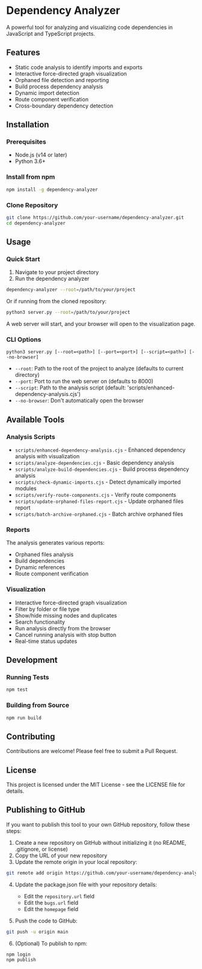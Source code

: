 # Dependency Analyzer

A powerful tool for analyzing and visualizing code dependencies in JavaScript and TypeScript projects.

## Features

- Static code analysis to identify imports and exports
- Interactive force-directed graph visualization
- Orphaned file detection and reporting
- Build process dependency analysis
- Dynamic import detection
- Route component verification
- Cross-boundary dependency detection

## Installation

### Prerequisites

- Node.js (v14 or later)
- Python 3.6+

### Install from npm

```bash
npm install -g dependency-analyzer
```

### Clone Repository

```bash
git clone https://github.com/your-username/dependency-analyzer.git
cd dependency-analyzer
```

## Usage

### Quick Start

1. Navigate to your project directory
2. Run the dependency analyzer

```bash
dependency-analyzer --root=/path/to/your/project
```

Or if running from the cloned repository:

```bash
python3 server.py --root=/path/to/your/project
```

A web server will start, and your browser will open to the visualization page.

### CLI Options

```
python3 server.py [--root=<path>] [--port=<port>] [--script=<path>] [--no-browser]
```

- `--root`: Path to the root of the project to analyze (defaults to current directory)
- `--port`: Port to run the web server on (defaults to 8000)
- `--script`: Path to the analysis script (default: 'scripts/enhanced-dependency-analysis.cjs')
- `--no-browser`: Don't automatically open the browser

## Available Tools

### Analysis Scripts

- `scripts/enhanced-dependency-analysis.cjs` - Enhanced dependency analysis with visualization
- `scripts/analyze-dependencies.cjs` - Basic dependency analysis
- `scripts/analyze-build-dependencies.cjs` - Build process dependency analysis
- `scripts/check-dynamic-imports.cjs` - Detect dynamically imported modules
- `scripts/verify-route-components.cjs` - Verify route components
- `scripts/update-orphaned-files-report.cjs` - Update orphaned files report
- `scripts/batch-archive-orphaned.cjs` - Batch archive orphaned files

### Reports

The analysis generates various reports:

- Orphaned files analysis
- Build dependencies
- Dynamic references
- Route component verification

### Visualization

- Interactive force-directed graph visualization
- Filter by folder or file type
- Show/hide missing nodes and duplicates
- Search functionality
- Run analysis directly from the browser
- Cancel running analysis with stop button
- Real-time status updates

## Development

### Running Tests

```bash
npm test
```

### Building from Source

```bash
npm run build
```

## Contributing

Contributions are welcome! Please feel free to submit a Pull Request.

## License

This project is licensed under the MIT License - see the LICENSE file for details.

## Publishing to GitHub

If you want to publish this tool to your own GitHub repository, follow these steps:

1. Create a new repository on GitHub without initializing it (no README, .gitignore, or license)
2. Copy the URL of your new repository
3. Update the remote origin in your local repository:

```bash
git remote add origin https://github.com/your-username/dependency-analyzer.git
```

4. Update the package.json file with your repository details:
   - Edit the `repository.url` field
   - Edit the `bugs.url` field
   - Edit the `homepage` field

5. Push the code to GitHub:

```bash
git push -u origin main
```

6. (Optional) To publish to npm:

```bash
npm login
npm publish
``` 